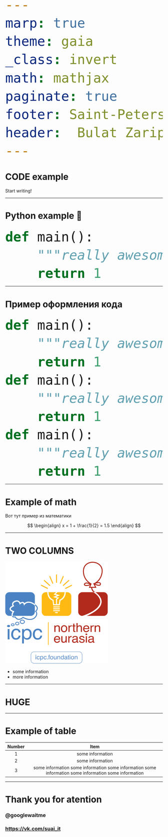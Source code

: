 ```yaml
---
marp: true
theme: gaia
_class: invert
math: mathjax
paginate: true
footer: Saint-Petersburg | SUAI 2024 | Кружок АиСД | Лекция 2
header:  Bulat Zaripov
---
```


<!--_paginate: false-->

# CODE example

Start writing!

---

# Python example :rocket:

<style scoped>
pre {
   font-size: 2rem;
}
</style>

``` python
def main():
    """really awesome code"""
    return 1
```
---

# Пример оформления кода
<style scoped>
pre {
   font-size: 50px;
}
</style>

``` python
def main():
    """really awesome code"""
    return 1
def main():
    """really awesome code"""
    return 1
def main():
    """really awesome code"""
    return 1
```

---
# Example of math

<style scoped>
.MathJax {
    font-size: 200%;
}
</style>

Вот тут пример из математики

$$
\begin{align}
x = 1 + \frac{1}{2} = 1.5
\end{align}
$$

---

# TWO COLUMNS

![bg left height:5in](header-logo.png)

- some information
- more information

---
<!--_color: red-->
<!--_backgroundColor: white-->
# <!--fit--> HUGE


---

<!--_class: invert-->
# Example of table

| Number |         Item      |
| :-----: | :--------------: |
| 1 | some information |
| 2 | some information |
| 3 | some information some information some information some information some information some information |


---

# <!--fit--> Thank you for atention
### @googlewaitme
### https://vk.com/suai_it


